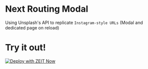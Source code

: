 # Next Routing Modal
Using Unsplash's API to replicate `Instagram-style URLs` (Modal and dedicated page on reload)

# Try it out!
[![Deploy with ZEIT Now](https://zeit.co/button)](https://zeit.co/import/project?template=https://github.com/rawnly/https://github.com/Rawnly/next-routing-example-modal/tree/master)
